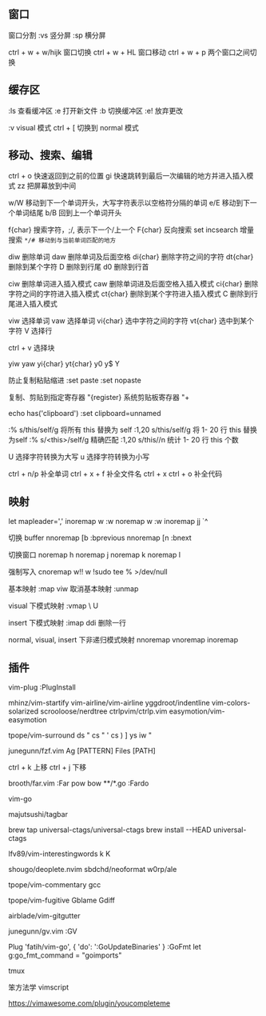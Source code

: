 ## 窗口
窗口分割
:vs 竖分屏
:sp 横分屏

ctrl + w + w/hijk 窗口切换
ctrl + w + HL 窗口移动
ctrl + w + p 两个窗口之间切换

## 缓存区
:ls 查看缓冲区
:e 打开新文件
:b 切换缓冲区
:e! 放弃更改

:v visual 模式
ctrl + [ 切换到 normal 模式


## 移动、搜索、编辑
ctrl + o 快速返回到之前的位置
gi 快速跳转到最后一次编辑的地方并进入插入模式
zz 把屏幕放到中间

w/W 移动到下一个单词开头，大写字符表示以空格符分隔的单词
e/E 移动到下一个单词结尾
b/B 回到上一个单词开头


f{char} 搜索字符，;/, 表示下一个/上一个
F{char} 反向搜索
set incsearch 增量搜索
`*/# 移动到与当前单词匹配的地方`


diw 删除单词
daw 删除单词及后面空格
di{char} 删除字符之间的字符
dt{char} 删除到某个字符
D 删除到行尾
d0 删除到行首

ciw 删除单词进入插入模式
caw 删除单词进及后面空格入插入模式
ci{char} 删除字符之间的字符进入插入模式
ct{char} 删除到某个字符进入插入模式
C 删除到行尾进入插入模式

viw 选择单词
vaw 选择单词
vi{char} 选中字符之间的字符
vt{char} 选中到某个字符
V 选择行

ctrl + v 选择块

yiw
yaw
yi{char}
yt{char}
y0
y$
Y

防止复制粘贴缩进
:set paste
:set nopaste

复制、剪贴到指定寄存器
"{register}
系统剪贴板寄存器
"+

echo has('clipboard')
:set clipboard=unnamed


:% s/this/self/g 将所有 this 替换为 self
:1,20 s/this/self/g 将 1- 20 行 this 替换为self
:% s/\<this\>/self/g 精确匹配
:1,20 s/this//n 统计 1- 20 行 this 个数

U 选择字符转换为大写
u 选择字符转换为小写


ctrl + n/p 补全单词
ctrl + x + f 补全文件名
ctrl + x ctrl + o 补全代码


## 映射
let mapleader=','
inoremap <leader>w <Esc>:w<cr>
noremap <leader>w :w<cr>
inoremap jj <Esc>`^

切换 buffer
nnoremap <slient> [b :bprevious<CR>
nnoremap <slient> [n :bnext<CR>

切换窗口
noremap <C-h> <C-w>h
noremap <C-j> <C-w>j
noremap <C-k> <C-w>k
noremap <C-l> <C-w>l

强制写入
cnoremap w!! w !sudo tee % >/dev/null

基本映射
:map <space> viw
取消基本映射
:unmap <space>

visual 下模式映射
:vmap \ U

insert 下模式映射
:imap <c-d> <Esc>ddi 删除一行

normal, visual, insert 下非递归模式映射
nnoremap
vnoremap
inoremap


## 插件
vim-plug
:PlugInstall

mhinz/vim-startify
vim-airline/vim-airline
yggdroot/indentline
vim-colors-solarized
scrooloose/nerdtree
ctrlpvim/ctrlp.vim
easymotion/vim-easymotion

tpope/vim-surround
ds "
cs " '
cs ) ]
ys iw "

junegunn/fzf.vim
Ag [PATTERN]
Files [PATH]

ctrl + k 上移
ctrl + j 下移

brooth/far.vim
:Far pow bow **/*.go
:Fardo

vim-go

majutsushi/tagbar

brew tap universal-ctags/universal-ctags
brew install --HEAD universal-ctags

lfv89/vim-interestingwords
<leader>k
<leader>K

shougo/deoplete.nvim
sbdchd/neoformat
w0rp/ale

tpope/vim-commentary
gcc

tpope/vim-fugitive
Gblame
Gdiff

airblade/vim-gitgutter

junegunn/gv.vim
:GV

Plug 'fatih/vim-go', { 'do': ':GoUpdateBinaries' }
:GoFmt
let g:go_fmt_command = "goimports"


tmux

笨方法学 vimscript

https://vimawesome.com/plugin/youcompleteme
